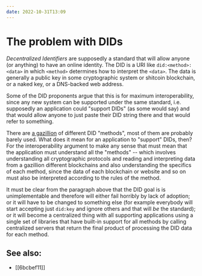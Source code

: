 ```yaml
---
date: 2022-10-31T13:09
---
```


# The problem with DIDs

_Decentralized Identifiers_ are supposedly a standard that will allow anyone (or anything) to have an online identity. The DID is a URI like `did:<method>:<data>` in which `<method>` determines how to interpret the `<data>`. The data is generally a public key in some cryptographic system or shitcoin blockchain, or a naked key, or a DNS-backed web address.

Some of the DID proponents argue that this is for maximum interoperability, since any new system can be supported under the same standard, i.e. supposedly an application could "support DIDs" (as some would say) and that would allow anyone to just paste their DID string there and that would refer to something.

There are [a gazillion](https://w3c.github.io/did-spec-registries/#did-methods) of different DID "methods", most of them are probably barely used. What does it mean for an application to "support" DIDs, then? For the interoperability argument to make any sense that must mean that the application must understand all the "methods" -- which involves understanding all cryptographic protocols and reading and interpreting data from a gazillion different blockchains and also understanding the specifics of each method, since the data of each blockchain or website and so on must also be interpreted according to the rules of the method.

It must be clear from the paragraph above that the DID goal is is unimplementable and therefore will either fail horribly by lack of adoption; or it will have to be changed to something else (for example everybody will start accepting just `did:key` and ignore others and that will _be_ the standard); or it will become a centralized thing with all supporting applications using a single set of libraries that have built-in support for all methods by calling centralized servers that return the final product of processing the DID data for each method.

## See also:

- [[6bcbef11]]
